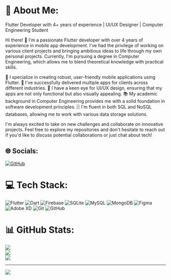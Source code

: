 # 💫 About Me:
Flutter Developer with 4+ years of experience | UI/UX Designer | Computer Engineering Student

Hi there! 👋 I'm a passionate Flutter developer with over 4 years of experience in mobile app development. I've had the privilege of working on various client projects and bringing ambitious ideas to life through my own personal projects. Currently, I'm pursuing a degree in Computer Engineering, which allows me to blend theoretical knowledge with practical skills.

🚀 I specialize in creating robust, user-friendly mobile applications using Flutter.
💼 I've successfully delivered multiple apps for clients across different industries.
🎨 I have a keen eye for UI/UX design, ensuring that my apps are not only functional but also visually appealing.
📚 My academic background in Computer Engineering provides me with a solid foundation in software development principles.
🗄️ I'm fluent in both SQL and NoSQL databases, allowing me to work with various data storage solutions.

I'm always excited to take on new challenges and collaborate on innovative projects. Feel free to explore my repositories and don't hesitate to reach out if you'd like to discuss potential collaborations or just chat about tech!

## 🌐 Socials:
[![GitHub](https://img.shields.io/badge/GitHub-%23121011.svg?logo=github&logoColor=white)](https://github.com/benouarAbdou)

# 💻 Tech Stack:
![Flutter](https://img.shields.io/badge/Flutter-%2302569B.svg?style=for-the-badge&logo=Flutter&logoColor=white) ![Dart](https://img.shields.io/badge/dart-%230175C2.svg?style=for-the-badge&logo=dart&logoColor=white) ![Firebase](https://img.shields.io/badge/firebase-%23039BE5.svg?style=for-the-badge&logo=firebase) ![SQLite](https://img.shields.io/badge/sqlite-%2307405e.svg?style=for-the-badge&logo=sqlite&logoColor=white) ![MySQL](https://img.shields.io/badge/mysql-%2300f.svg?style=for-the-badge&logo=mysql&logoColor=white) ![MongoDB](https://img.shields.io/badge/MongoDB-%234ea94b.svg?style=for-the-badge&logo=mongodb&logoColor=white) ![Figma](https://img.shields.io/badge/figma-%23F24E1E.svg?style=for-the-badge&logo=figma&logoColor=white) ![Adobe XD](https://img.shields.io/badge/Adobe%20XD-470137?style=for-the-badge&logo=Adobe%20XD&logoColor=#FF61F6) ![Git](https://img.shields.io/badge/git-%23F05033.svg?style=for-the-badge&logo=git&logoColor=white) ![GitHub](https://img.shields.io/badge/github-%23121011.svg?style=for-the-badge&logo=github&logoColor=white)

# 📊 GitHub Stats:
![](https://github-readme-stats.vercel.app/api?username=benouarAbdou&theme=dark&hide_border=false&include_all_commits=false&count_private=false)<br/>
![](https://github-readme-streak-stats.herokuapp.com/?user=benouarAbdou&theme=dark&hide_border=false)<br/>
![](https://github-readme-stats.vercel.app/api/top-langs/?username=benouarAbdou&theme=dark&hide_border=false&include_all_commits=false&count_private=false&layout=compact)

---
[![](https://visitcount.itsvg.in/api?id=benouarAbdou&icon=0&color=0)](https://visitcount.itsvg.in)
